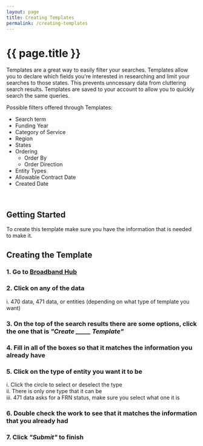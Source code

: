```yaml
---
layout: page
title: Creating Templates
permalink: /creating-templates
---
```


# {{ page.title }}
Templates are a great way to easily filter your searches. Templates allow you to declare which fields you're interested in researching and limit your searches to those states. This prevents unncessary data from cluttering search results. Templates are saved to your account to allow you to quickly search the same queries.

Possible filters offered through Templates:
- Search term
- Funding Year
- Category of Service
- Region
- States
- Ordering 
    - Order By
    - Order Direction
- Entity Types
- Allowable Contract Date
- Created Date

<br>

## Getting Started 

To create this template make sure you have the information that is needed to make it. 
<br>

## Creating the Template

### 1. Go to [Broadband Hub](https://app.broadbandhub.us/dashboard)
### 2. Click on any of the data 
i. 470 data, 471 data, or entities (depending on what type of template you want)

### 3. On the top of the search results there are some options, click the one that is *"Create _____ Template"*
### 4. Fill in all of the boxes so that it matches the information you already have
### 5. Click on the type of entity you want it to be 
i. Click the circle to select or deselect the type
<br>
ii. There is only one type that it can be
<br>
iii. 471 data asks for a FRN status, make sure you select what one it is

### 6. Double check the work to see that it matches the information that you already had
### 7. Click *"Submit"* to finish 
